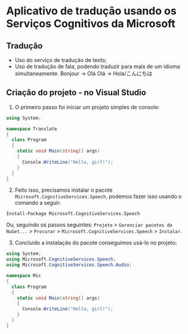 # Aplicativo de tradução usando os Serviços Cognitivos da Microsoft

## Tradução

- Uso do serviço de tradução de texto; 
- Uso de tradução de fala, podendo traduzir para mais de um idioma simultaneamente.
  Bonjour -> Olá
  Olá -> Hola/こんにちは
  
## Criação do projeto - no Visual Studio

  1. O primeiro passo foi iniciar um projeto simples de console:
  
  ``` C#
  using System;

  namespace Translate
  {
    class Program
    {
      static void Main(string[] args)
      {
        Console.WriteLine("Hello, girl!");
      }
    }
  }
  ```
  
  2. Feito isso, precisamos instalar o pacote `Microsoft.CognitiveServices.Speech`, podemos fazer isso usando o comando a seguir:

  ```
  Install-Package Microsoft.CognitiveServices.Speech
  ```
  
  Ou, seguindo os passos seguintes: `Projeto` > `Gerenciar pacotes do NuGet...` > `Procurar` > `Microsoft.CognitiveServices.Speech` > `Instalar`.

  3. Concluído a instalação do pacote conseguimos usá-lo no projeto:
  
  ``` C#
  using System;
  using Microsoft.CognitiveServices.Speech;
  using Microsoft.CognitiveServices.Speech.Audio;

  namespace Mic
  {
    class Program
    {
      static void Main(string[] args)
      {
        Console.WriteLine("Hello, girl!");
      }
    }
  }
  ```

